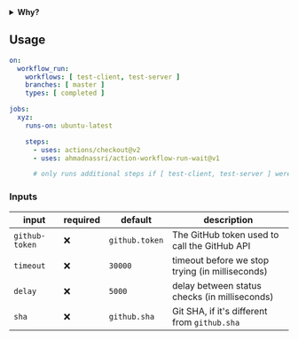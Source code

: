 <details>
  <summary><strong>Why?</strong></summary>
  
  The [`workflow_run`](https://docs.github.com/en/actions/reference/events-that-trigger-workflows#workflow_run) event occurs when a workflow run is requested or completed, and allows you to execute a workflow based on the finished result of another workflow.

  ###### example
  ```yaml
  on:
  workflow_run:
    workflows: [ test ]
    types: 
      - completed
  ```

  However by itself, this doesn't quite work as expected.

  1. The `completed` type, does not indicate success, for that you'd have to include the following in each job of your workflow:
      ```yaml
      if: ${{ github.event.workflow_run.conclusion == 'success' }}
      ```

  2. If you're depending on more than one workflow, then ANY of them completing, will trigger the event
      ###### example
      ```yaml
      name: deploy

      on:
      workflow_run:
        workflows: [ test, lint, compile ]
        types: 
          - completed
      ```
      > _if your `test` workflow fails, but `lint` completed successfully, `github.event.workflow_run.conclusion == 'success'` will still be true_

  3. Your workflow will trigger as many times as you have workflow dependencies
      > _in the previous example, our `deploy` workflow, will run 3 times!_

  All this makes the `workflow_run` event fundamentally broken for any advanced usage, this Action aims to remedy that.

  > _**Note**: See this [Community discussion](https://github.community/t/workflow-run-completed-event-triggered-by-failed-workflow/128001/5) for more info on the topic_

</details>

## Usage

```yaml
on:
  workflow_run:
    workflows: [ test-client, test-server ]
    branches: [ master ]
    types: [ completed ]

jobs:
  xyz:
    runs-on: ubuntu-latest

    steps:
      - uses: actions/checkout@v2
      - uses: ahmadnassri/action-workflow-run-wait@v1

      # only runs additional steps if [ test-client, test-server ] were successful
```

### Inputs

| input          | required | default        | description                                     |
| -------------- | -------- | -------------- | ----------------------------------------------- |
| `github-token` | ❌        | `github.token` | The GitHub token used to call the GitHub API    |
| `timeout`      | ❌        | `30000`        | timeout before we stop trying (in milliseconds) |
| `delay`        | ❌        | `5000`         | delay between status checks (in milliseconds)   |
| `sha`          | ❌        | `github.sha`   | Git SHA, if it's different from `github.sha`    |
